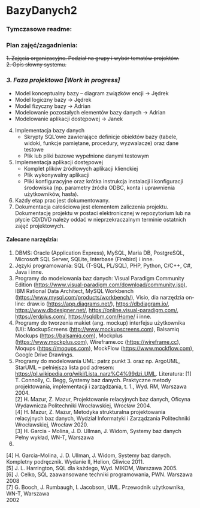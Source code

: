 # BazyDanych2
### Tymczasowe readme:

### Plan zajęć/zagadnienia:
~~1. Zajęcia organizacyjne. Podział na grupy i wybór tematów projektów.~~  
~~2. Opis słowny systemu.~~  
### _3. Faza projektowa_ ***[Work in progress]***
- Model konceptualny bazy – diagram związków encji -> Jędrek
- Model logiczny bazy -> Jędrek
- Model fizyczny bazy -> Adrian
- Modelowanie pozostałych elementów bazy danych -> Adrian
- Modelowanie aplikacji dostępowej -> Janek
4. Implementacja bazy danych
	- Skrypty SQL’owe zawierające definicje obiektów bazy (tabele, widoki, funkcje pamiętane, procedury, wyzwalacze) oraz dane testowe  
    - Plik lub pliki bazowe wypełnione danymi testowym  
5. Implementacja aplikacji dostępowej  
    - Komplet plików źródłowych aplikacji klienckiej  
    - Plik wykonywalny aplikacji  
    - Pliki konfiguracyjne oraz krótka instrukcja instalacji i konfiguracji środowiska
(np. parametry źródła ODBC, konta i uprawnienia użytkowników, hasła).  
6. Każdy etap prac jest dokumentowany.
7. Dokumentacja całościowa jest elementem zaliczenia projektu. Dokumentację projektu w postaci
elektronicznej w repozytorium lub na płycie CD/DVD należy oddać w nieprzekraczalnym terminie
ostatnich zajęć projektowych.
#### Zalecane narzędzia:
1. DBMS: Oracle (Application Express), MySQL, Maria DB, PostgreSQL, Microsoft SQL Server, SQLite,
Interbase (Firebird) i inne.
2. Języki programowania: SQL (T-SQL, PL/SQL), PHP, Python, C/C++, C#, Java i inne.
3. Programy do modelowania baz danych:
Visual Paradigm Community Edition (https://www.visual-paradigm.com/download/community.jsp),
IBM Rational Data Architect, MySQL Workbench (https://www.mysql.com/products/workbench/),
Visio, dia
narzędzia on-line: draw.io (https://app.diagrams.net/), https://dbdiagram.io/,
https://www.dbdesigner.net/, https://online.visual-paradigm.com/, https://erdplus.com/,
https://sqldbm.com/Home/
i inne.
4. Programy do tworzenia makiet (ang. mockup) interfejsu użytkownika (UI):
MockupScreens (http://www.mockupscreens.com), Balsamiq Mockups (https://balsamiq.com),
Mockplus (https://www.mockplus.com), Wireframe.cc (https://wireframe.cc), Moqups
(https://moqups.com), MockFlow (https://www.mockflow.com), Google Drive Drawings.
5. Programy do modelowania UML: patrz punkt 3. oraz np. ArgoUML, StarUML – pełniejsza lista pod
adresem: https://pl.wikipedia.org/wiki/Lista_narz%C4%99dzi_UML.
Literatura:
[1] T. Connolly, C. Begg, Systemy baz danych. Praktyczne metody projektowania,
implementacji i zarządzania, t. 1., Wyd. RM, Warszawa 2004.  
[2] H. Mazur, Z. Mazur, Projektowanie relacyjnych baz danych, Oficyna Wydawnicza
Politechniki Wrocławskiej, Wrocław 2004.  
[4] H. Mazur, Z. Mazur, Metodyka strukturalna projektowania relacyjnych baz danych, Wydział
Informatyki i Zarządzania Politechniki Wrocławskiej, Wrocław 2020.  
[3] H. Garcia - Molina, J. D. Ullman, J. Widom, Systemy baz danych Pełny wykład, WN-T, Warszawa
2006.  
[4] H. Garcia-Molina, J. D. Ullman, J. Widom, Systemy baz danych. Kompletny podręcznik. Wydanie II,
Helion, Gliwice 2011.  
[5] J. L. Harrington, SQL dla każdego, Wyd. MIKOM, Warszawa 2005.  
[6] J. Celko, SQL zaawansowane techniki programowania, PWN. Warszawa 2008  
[7] G. Booch, J. Rumbaugh, I. Jacobson, UML. Przewodnik użytkownika, WN-T, Warszawa  
2002
